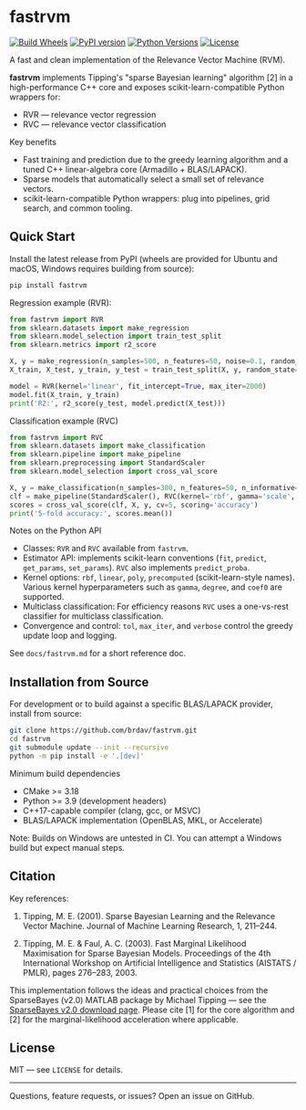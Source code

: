 # fastrvm

[![Build Wheels](https://img.shields.io/github/actions/workflow/status/brdav/fastrvm/.github/workflows/build.yml?branch=main)](https://github.com/brdav/fastrvm/actions)
[![PyPI version](https://img.shields.io/pypi/v/fastrvm.svg)](https://pypi.org/project/fastrvm)
[![Python Versions](https://img.shields.io/pypi/pyversions/fastrvm.svg)](https://pypi.org/project/fastrvm)
[![License](https://img.shields.io/github/license/brdav/fastrvm.svg)](LICENSE)

A fast and clean implementation of the Relevance Vector Machine (RVM).

**fastrvm** implements Tipping's "sparse Bayesian learning" algorithm [2] in a high-performance C++ core and exposes scikit-learn-compatible Python wrappers for:

- RVR — relevance vector regression
- RVC — relevance vector classification

Key benefits

- Fast training and prediction due to the greedy learning algorithm and a tuned C++ linear-algebra core (Armadillo + BLAS/LAPACK).
- Sparse models that automatically select a small set of relevance vectors.
- scikit-learn-compatible Python wrappers: plug into pipelines, grid search, and common tooling.

## Quick Start

Install the latest release from PyPI (wheels are provided for Ubuntu and macOS, Windows requires building from source):

```bash
pip install fastrvm
```

Regression example (RVR):

```python
from fastrvm import RVR
from sklearn.datasets import make_regression
from sklearn.model_selection import train_test_split
from sklearn.metrics import r2_score

X, y = make_regression(n_samples=500, n_features=50, noise=0.1, random_state=0)
X_train, X_test, y_train, y_test = train_test_split(X, y, random_state=0)

model = RVR(kernel='linear', fit_intercept=True, max_iter=2000)
model.fit(X_train, y_train)
print('R2:', r2_score(y_test, model.predict(X_test)))
```

Classification example (RVC)

```python
from fastrvm import RVC
from sklearn.datasets import make_classification
from sklearn.pipeline import make_pipeline
from sklearn.preprocessing import StandardScaler
from sklearn.model_selection import cross_val_score

X, y = make_classification(n_samples=300, n_features=50, n_informative=10, random_state=0)
clf = make_pipeline(StandardScaler(), RVC(kernel='rbf', gamma='scale', n_jobs=-1))
scores = cross_val_score(clf, X, y, cv=5, scoring='accuracy')
print('5-fold accuracy:', scores.mean())
```

Notes on the Python API

- Classes: `RVR` and `RVC` available from `fastrvm`.
- Estimator API: implements scikit-learn conventions (`fit`, `predict`, `get_params`, `set_params`). `RVC` also implements `predict_proba`.
- Kernel options: `rbf`, `linear`, `poly`, `precomputed` (scikit-learn-style names). Various kernel hyperparameters such as `gamma`, `degree`, and `coef0` are supported.
- Multiclass classification: For efficiency reasons `RVC` uses a one-vs-rest classifier for multiclass classification.
- Convergence and control: `tol`, `max_iter`, and `verbose` control the greedy update loop and logging.

See `docs/fastrvm.md` for a short reference doc.

## Installation from Source

For development or to build against a specific BLAS/LAPACK provider, install from source:

```bash
git clone https://github.com/brdav/fastrvm.git
cd fastrvm
git submodule update --init --recursive
python -m pip install -e '.[dev]'
```

Minimum build dependencies

- CMake >= 3.18
- Python >= 3.9 (development headers)
- C++17-capable compiler (clang, gcc, or MSVC)
- BLAS/LAPACK implementation (OpenBLAS, MKL, or Accelerate)

Note: Builds on Windows are untested in CI. You can attempt a Windows build but expect manual steps.

## Citation

Key references:

1. Tipping, M. E. (2001). Sparse Bayesian Learning and the Relevance Vector Machine. Journal of Machine Learning Research, 1, 211–244.

2. Tipping, M. E. & Faul, A. C. (2003). Fast Marginal Likelihood Maximisation for Sparse Bayesian Models. Proceedings of the 4th International Workshop on Artificial Intelligence and Statistics (AISTATS / PMLR), pages 276–283, 2003.

This implementation follows the ideas and practical choices from the SparseBayes (v2.0) MATLAB package by Michael Tipping — see the [SparseBayes v2.0 download page](https://www.miketipping.com/downloads.htm). Please cite [1] for the core algorithm and [2] for the marginal-likelihood acceleration where applicable.

## License

MIT — see `LICENSE` for details.

---
Questions, feature requests, or issues? Open an issue on GitHub.
